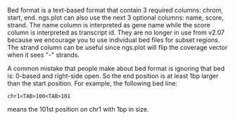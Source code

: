 Bed format is a text-based format that contain 3 required columns: chrom, start, end. ngs.plot can also use the next 3 optional columns: name, score, strand. The name column is interpreted as gene name while the score column is interpreted as transcript id. They are no longer in use from v2.07 because we encourage you to use individual bed files for subset regions. The strand column can be useful since ngs.plot will flip the coverage vector when it sees "-" strands.

A common mistake that people make about bed format is ignoring that bed is: 0-based and right-side open. So the end position is at least 1bp larger than the start position. For example, the following bed line:

```
chr1<TAB>100<TAB>101
```

means the 101st position on chr1 with 1bp in size.